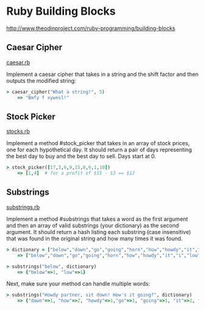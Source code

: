 # Ruby Building Blocks

http://www.theodinproject.com/ruby-programming/building-blocks

## Caesar Cipher

[caesar.rb](https://github.com/larson004/the-odin-project/blob/master/Ruby/Ruby_Building_Blocks/ceasar.rb)

Implement a caesar cipher that takes in a string and the shift factor and then outputs the modified string:

```ruby
> caesar_cipher("What a string!", 5)
    => "Bmfy f xywnsl!"
```

## Stock Picker

[stocks.rb](https://github.com/larson004/the-odin-project/blob/master/Ruby/Ruby_Building_Blocks/stockpicker.rb)

Implement a method #stock_picker that takes in an array of stock prices, one for each hypothetical day. It should return a pair of days representing the best day to buy and the best day to sell. Days start at 0.

```ruby
> stock_picker([17,3,6,9,15,8,6,1,10])
    => [1,4]  # for a profit of $15 - $3 == $12
```

## Substrings

[substrings.rb](https://github.com/larson004/the-odin-project/blob/master/Ruby/Ruby_Building_Blocks/substrings.rb)

Implement a method #substrings that takes a word as the first argument and then an array of valid substrings (your dictionary) as the second argument. It should return a hash listing each substring (case insensitive) that was found in the original string and how many times it was found.

```ruby
> dictionary = ["below","down","go","going","horn","how","howdy","it","i","low","own","part","partner","sit"]
    => ["below","down","go","going","horn","how","howdy","it","i","low","own","part","partner","sit"]

> substrings("below", dictionary)
    => {"below"=>1, "low"=>1}
```

Next, make sure your method can handle multiple words:

```ruby
> substrings("Howdy partner, sit down! How's it going?", dictionary)
    => {"down"=>1, "how"=>2, "howdy"=>1,"go"=>1, "going"=>1, "it"=>2, "i"=> 3, "own"=>1,"part"=>1,"partner"=>1,"sit"=>1}
```
